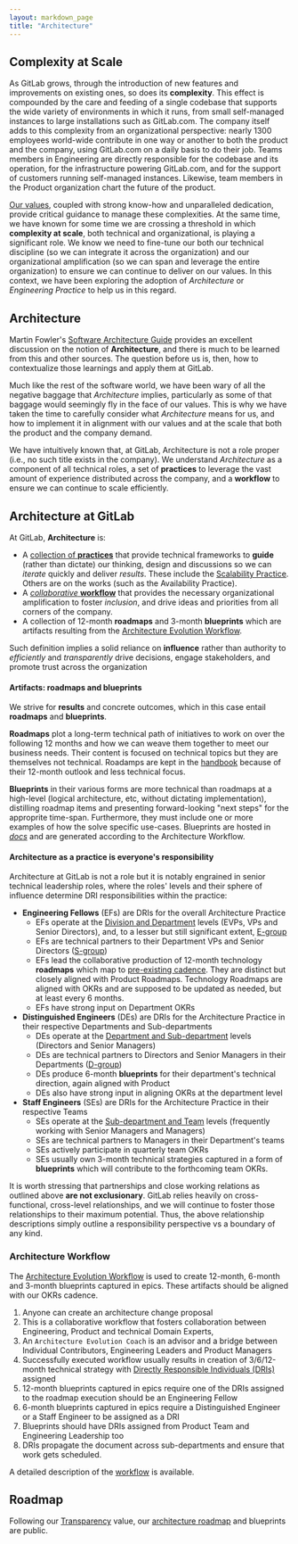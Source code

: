 ```yaml
---
layout: markdown_page
title: "Architecture"
---
```


## Complexity at Scale

As GitLab grows, through the introduction of new features and improvements on existing ones, so does its **complexity**. This effect is compounded by the care and feeding of a single codebase that supports the wide variety of environments in which it runs, from small self-managed instances to large installations such as GitLab.com. The company itself adds to this complexity from an organizational perspective: nearly 1300 employees world-wide contribute in one way or another to both the product and the company, using GitLab.com on a daily basis to do their job. Teams members in Engineering are directly responsible for the codebase and its operation, for the infrastructure powering GitLab.com, and for the support of customers running self-managed instances. Likewise, team members in the Product organization chart the future of the product.

[Our values](/handbook/values/), coupled with strong know-how and unparalleled dedication, provide critical guidance to manage these complexities. At the same time, we have known for some time we are crossing a threshold in which **complexity at scale**, both technical and organizational, is playing a significant role. We know we need to fine-tune our both our technical discipline (so we can integrate it across the organization) and our organizational amplification (so we can span and leverage the entire organization) to ensure we can continue to deliver on our values. In this context, we have been exploring the adoption of *Architecture* or *Engineering Practice* to help us in this regard.

## Architecture

Martin Fowler's [Software Architecture Guide](https://martinfowler.com/architecture/) provides an excellent discussion on the notion of **Architecture**, and there is much to be learned from this and other sources. The question before us is, then, how to contextualize those learnings and apply them at GitLab.

Much like the rest of the software world, we have been wary of all the negative baggage that *Architecture* implies, particularly as some of that baggage would seemingly fly in the face of our values. This is why we have taken the time to carefully consider what *Architecture* means for us, and how to implement it in alignment with our values and at the scale that both the product and the company demand.

We have intuitively known that, at GitLab, Architecture is not a role proper (i.e., no such title exists in the company). We understand *Architecture* as a component of all technical roles, a set of **practices** to leverage the vast amount of experience distributed across the company, and a **workflow** to ensure we can continue to scale efficiently.

## Architecture at GitLab

At GitLab, **Architecture** is:

* A [collection of **practices**](practice/) that provide technical frameworks to **guide** (rather than dictate) our thinking, design and discussions so we can *iterate* quickly and deliver *results*. These include the [Scalability Practice](practice/scalability/). Others are on the works (such as the Availability Practice).
* A [*collaborative* **workflow**](workflow/) that provides the necessary organizational amplification to foster *inclusion*, and drive ideas and priorities from all corners of the company.
* A collection of 12-month **roadmaps** and 3-month **blueprints** which are artifacts resulting from the [Architecture Evolution Workflow](workflow/).

Such definition implies a solid reliance on **influence** rather than authority to *efficiently* and *transparently* drive decisions, engage stakeholders, and promote trust across the organization

#### Artifacts: roadmaps and blueprints

We strive for **results** and concrete outcomes, which in this case entail **roadmaps** and **blueprints**.

**Roadmaps** plot a long-term technical path of initiatives to work on over the following 12 months and how we can weave them together to meet our business needs. Their content is focused on technical topics but they are themselves not technical. Roadamps are kept in the [handbook](https://about.gitlab.com/handbook/engineering/architecture/roadmap/) because of their 12-month outlook and less technical focus.

**Blueprints** in their various forms are more technical than roadmaps at a high-level (logical architecture, etc, without dictating implementation), distilling roadmap items and presenting forward-looking "next steps" for the approprite time-span. Furthermore, they must include one or more examples of how the solve specific use-cases. Blueprints are hosted in [*docs*](https://docs.gitlab.com/ee/architecture/) and are generated according to the Architecture Workflow.

#### Architecture as a practice is everyone's responsibility

Architecture at GitLab is not a role but it is notably engrained in senior technical leadership roles, where the roles' levels and their sphere of influence determine DRI responsibilities within the practice:

* **Engineering Fellows** (EFs) are DRIs for the overall Architecture Practice
  * EFs operate at the [Division and Department](https://about.gitlab.com/company/team/structure/#organizational-structure) levels (EVPs, VPs and Senior Directors), and, to a lesser but still significant extent, [E-group](/handbook/leadership/#e-group)
  * EFs are technical partners to their Department VPs and Senior Directors ([S-group](/handbook/leadership/#s-group))
  * EFs lead the collaborative production of 12-month technology **roadmaps** which map to [pre-existing cadence](https://about.gitlab.com/direction/#1-year-plan). They are distinct but closely aligned with Product Roadmaps. Technology Roadmaps are aligned with OKRs and are supposed to be updated as needed, but at least every 6 months.
  * EFs have strong input on Department OKRs
* **Distinguished Engineers** (DEs) are DRIs for the Architecture Practice in their respective Departments and Sub-departments
  * DEs operate at the [Department and Sub-department](https://about.gitlab.com/company/team/structure/#organizational-structure) levels (Directors and Senior Managers)
  * DEs are technical partners to Directors and Senior Managers in their Departments ([D-group](/handbook/leadership/#director-group))
  * DEs produce 6-month **blueprints** for their department's technical direction, again aligned with Product
  * DEs also have strong input in aligning OKRs at the department level
* **Staff Engineers** (SEs) are DRIs for the Architecture Practice in their respective Teams
  * SEs operate at the [Sub-department and Team](https://about.gitlab.com/company/team/structure/#organizational-structure) levels (frequently working with Senior Managers and Managers)
  * SEs are technical partners to Managers in their Department's teams
  * SEs actively participate in quarterly team OKRs
  * SEs usually own 3-month technical strategies captured in a form of **blueprints** which will contribute to the forthcoming team OKRs.

It is worth stressing that partnerships and close working relations as outlined above **are not exclusionary**. GitLab relies heavily on cross-functional, cross-level relationships, and we will continue to foster those relationships to their maximum potential. Thus, the above relationship descriptions simply outline a responsibility perspective vs a boundary of any kind.

### Architecture Workflow

The [Architecture Evolution Workflow](workflow/) is used to create 12-month,
6-month and 3-month blueprints captured in epics. These artifacts should be
aligned with our OKRs cadence.

1. Anyone can create an architecture change proposal
1. This is a collaborative workflow that fosters collaboration between
   Engineering, Product and technical Domain Experts,
1. An `Architecture Evolution Coach` is an advisor and a bridge between
   Individual Contributors, Engineering Leaders and Product Managers
1. Successfully executed workflow usually results in creation of 3/6/12-month
   technical strategy with [Directly Responsible Individuals
   (DRIs)](/handbook/people-group/directly-responsible-individuals/) assigned
1. 12-month blueprints captured in epics require one of the DRIs assigned to
   the roadmap execution should be an Engineering Fellow
1. 6-month blueprints captured in epics require a Distinguished Engineer or a
   Staff Engineer to be assigned as a DRI
1. Blueprints should have DRIs assigned from Product Team and Engineering
   Leadership too
1. DRIs propagate the document across sub-departments and ensure that work
   gets scheduled.

A detailed description of the [workflow](workflow/) is available.

## Roadmap

Following our [Transparency](https://about.gitlab.com/handbook/values/#transparency) value, our [architecture roadmap](roadmap/) and blueprints are public.

